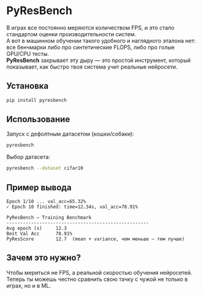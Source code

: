 # PyResBench

В играх все постоянно меряются количеством FPS, и это стало стандартом оценки производительности систем.  
А вот в машинном обучении такого удобного и наглядного эталона нет: все бенчмарки либо про синтетические FLOPS, либо про голые GPU/CPU тесты.  
**PyResBench** закрывает эту дыру — это простой инструмент, который показывает, как быстро твоя система учит реальные нейросети.  

## Установка
```bash
pip install pyresbench
```

## Использование
Запуск с дефолтным датасетом (кошки/собаки):  
```bash
pyresbench
```

Выбор датасета:  
```bash
pyresbench --dataset cifar10
```

## Пример вывода
```
Epoch 1/10 ... val_acc=65.32%
✓ Epoch 10 finished: time=12.34s, val_acc=78.91%

PyResBench — Training Benchmark
----------------------------------------------------
Avg epoch (s)     12.3
Best Val Acc      78.91%
PyResScore        12.7  (mean + variance, чем меньше — тем лучше)
```

## Зачем это нужно?
Чтобы мериться не FPS, а реальной скоростью обучения нейросетей.  
Теперь ты можешь честно сравнить свою тачку с чужой не только в играх, но и в ML.
